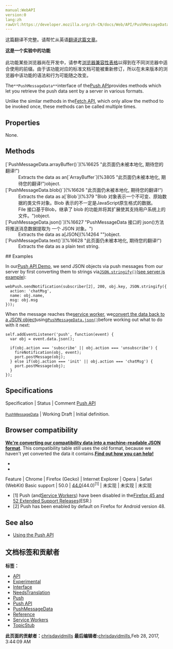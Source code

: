 ```yaml
---
manual:WebAPI
version:0
lang:zh
rawUrl:https://developer.mozilla.org/zh-CN/docs/Web/API/PushMessageData
---
```




这篇翻译不完整。请帮忙从英语[翻译这篇文章](%16623 "")。






**这是一个实验中的功能**<br></br>此功能某些浏览器尚在开发中，请参考[浏览器兼容性表格](%16624 "")以得到在不同浏览器中适合使用的前缀。由于该功能对应的标准文档可能被重新修订，所以在未来版本的浏览器中该功能的语法和行为可能随之改变。




The`**PushMessageData**`interface of the[Push API](%4701 "")provides methods which let you retrieve the push data sent by a server in various formats.



Unlike the similar methods in the[Fetch API](%3357 ""), which only allow the method to be invoked once, these methods can be called multiple times.


## Properties<a name="Properties"></a>


None.


## Methods<a name="Methods"></a>
<dl><dt>[`PushMessageData.arrayBuffer()`](%16625 "此页面仍未被本地化, 期待您的翻译!")</dt><dd>Extracts the data as an[`ArrayBuffer`](%3805 "此页面仍未被本地化, 期待您的翻译!")object.</dd><dt>[`PushMessageData.blob()`](%16626 "此页面仍未被本地化, 期待您的翻译!")</dt><dd>Extracts the data as a[`Blob`](%379 "Blob 对象表示一个不可变、原始数据的类文件对象。Blob 表示的不一定是JavaScript原生格式的数据。File 接口基于Blob，继承了 blob 的功能并将其扩展使其支持用户系统上的文件。")object.</dd><dt>[`PushMessageData.json()`](%16627 "PushMessageData 接口的 json()方法将推送消息数据提取为 一个 JSON 对象。")</dt><dd>Extracts the data as a[JSON](%14264 "")object.</dd><dt>[`PushMessageData.text()`](%16628 "此页面仍未被本地化, 期待您的翻译!")</dt><dd>Extracts the data as a plain text string.</dd></dl>
## Examples<a name="Examples"></a>


In our[Push API Demo](%16629 ""), we send JSON objects via push messages from our server by first converting them to strings via[`JSON.stringify()`](%16630 "JSON.stringify() 方法是将一个JavaScript值(对象或者数组)转换为一个 JSON字符串，如果指定了replacer是一个函数，则可以替换值，或者如果指定了replacer是一个数组，可选的仅包括指定的属性。")([see server.js example](%16631 "")):


```
webPush.sendNotification(subscriber[2], 200, obj.key, JSON.stringify({
  action: 'chatMsg',
  name: obj.name,
  msg: obj.msg
}));
```


When the message reaches the[service worker](%16632 ""), we[convert the data back to a JSON object](%16633 "")using[`PushMessageData.json()`](%16627 "PushMessageData 接口的 json()方法将推送消息数据提取为 一个 JSON 对象。")before working out what to do with it next:


```
self.addEventListener('push', function(event) {
  var obj = event.data.json();

  if(obj.action === 'subscribe' || obj.action === 'unsubscribe') {
    fireNotification(obj, event);
    port.postMessage(obj);
  } else if(obj.action === 'init' || obj.action === 'chatMsg') {
    port.postMessage(obj);
  }
});
```

## Specifications<a name="Specifications"></a>
Specification | Status | Comment 
[Push API<br></br><small>PushMessageData</small>](%16634 "") | Working Draft | Initial definition. 


## Browser compatibility<a name="Browser_compatibility"></a>


**[We&#39;re converting our compatibility data into a machine-readable JSON format](%3344 "")**. This compatibility table still uses the old format, because we haven&#39;t yet converted the data it contains.**[Find out how you can help!](%3392 "")**


* 
* 
Feature | Chrome | Firefox (Gecko) | Internet Explorer | Opera | Safari (WebKit) 
Basic support | 50.0 | [44.0](%3681 "Released on 2016-01-26.")(44.0)<sup>[1]</sup> | 未实现 | 未实现 | 未实现 





* [1] Push (and[Service Workers](%15431 "")) have been disabled in the[Firefox 45 and 52 Extended Support Releases](%4702 "")(ESR.)
* [2] Push has been enabled by default on Firefox for Android version 48.

## See also<a name="See_also"></a>

* [Using the Push API](%16622 "")



## 文档标签和贡献者
**标签：**
* [API](%50 "")
* [Experimental](%3379 "")
* [Interface](%3380 "")
* [NeedsTranslation](%4036 "")
* [Push](%16605 "")
* [Push API](%16606 "")
* [PushMessageData](%16635 "")
* [Reference](%3381 "")
* [Service Workers](%4709 "")
* [TopicStub](%4037 "")

**此页面的贡献者：**[chrisdavidmills](%3495 "")
**最后编辑者:**[chrisdavidmills](%3495 ""),<time>Feb 28, 2017, 3:44:09 AM</time>


